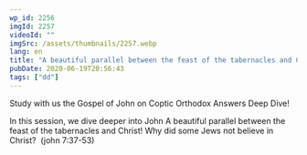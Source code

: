 ```yaml
---
wp_id: 2256
imgId: 2257
videoId: ""
imgSrc: /assets/thumbnails/2257.webp
lang: en
title: "A beautiful parallel between the feast of the tabernacles and Christ! Why did some Jews not believe in Christ?"
pubDate: 2020-06-19T20:56:43
tags: ["dd"]
---
```


<!-- page: 6 -->

<p><span data-contrast="auto">Study with us the Gospel of John on Coptic Orthodox Answers Deep Dive!</span><span data-ccp-props="{&quot;201341983&quot;:0,&quot;335559739&quot;:160,&quot;335559740&quot;:259}"> </span></p>
<p><span data-contrast="auto">In this session, we dive deeper into John <span class="TextRun SCXW14591298 BCX0" lang="EN-US" xml:lang="EN-US" data-contrast="auto"><span class="NormalTextRun SCXW14591298 BCX0">A beautiful parallel between the feast of the tabernacles and Christ! Why did some Jews not believe in Christ?</span></span><span class="EOP SCXW14591298 BCX0" data-ccp-props="{&quot;201341983&quot;:0,&quot;335559739&quot;:160,&quot;335559740&quot;:259}"> </span></span> (john 7:37-53)</p>
